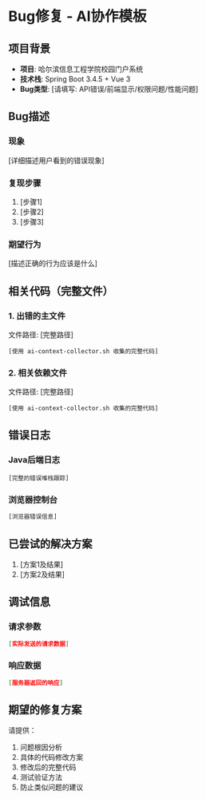 # Bug修复 - AI协作模板

## 项目背景
- **项目**: 哈尔滨信息工程学院校园门户系统
- **技术栈**: Spring Boot 3.4.5 + Vue 3
- **Bug类型**: [请填写: API错误/前端显示/权限问题/性能问题]

## Bug描述

### 现象
[详细描述用户看到的错误现象]

### 复现步骤
1. [步骤1]
2. [步骤2]
3. [步骤3]

### 期望行为
[描述正确的行为应该是什么]

## 相关代码（完整文件）

### 1. 出错的主文件
文件路径: [完整路径]

```[语言]
[使用 ai-context-collector.sh 收集的完整代码]
```

### 2. 相关依赖文件
文件路径: [完整路径]

```[语言]
[使用 ai-context-collector.sh 收集的完整代码]
```

## 错误日志

### Java后端日志
```
[完整的错误堆栈跟踪]
```

### 浏览器控制台
```javascript
[浏览器错误信息]
```

## 已尝试的解决方案

1. [方案1及结果]
2. [方案2及结果]

## 调试信息

### 请求参数
```json
[实际发送的请求数据]
```

### 响应数据
```json
[服务器返回的响应]
```

## 期望的修复方案

请提供：
1. 问题根因分析
2. 具体的代码修改方案
3. 修改后的完整代码
4. 测试验证方法
5. 防止类似问题的建议
